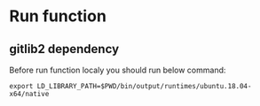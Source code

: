 # Run function

## gitlib2 dependency
Before run function localy you should run below command:
```console
export LD_LIBRARY_PATH=$PWD/bin/output/runtimes/ubuntu.18.04-x64/native
```
